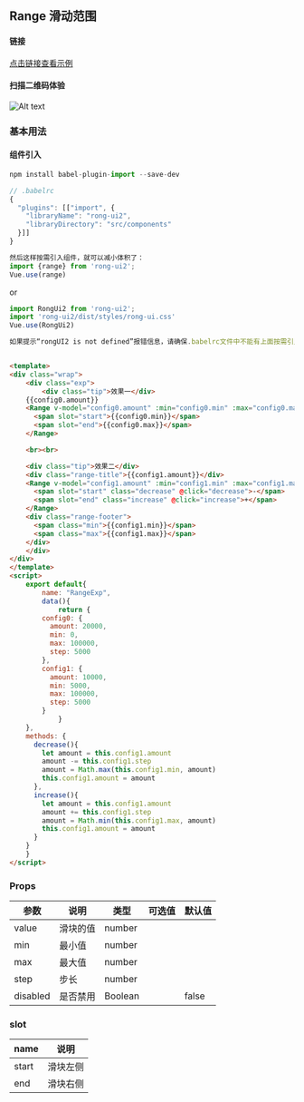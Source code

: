 ## Range 滑动范围


#### 链接

[点击链接查看示例](https://rong360.github.io/rong-ui2/demo/index.html#/) 

#### 扫描二维码体验

![Alt text](https://static.rong360.com/upload/png/52/2b/522b2db3748056c80e21fda4921c8123.png)


### 基本用法

#### 组件引入

```js
npm install babel-plugin-import --save-dev

// .babelrc
{
  "plugins": [["import", {
    "libraryName": "rong-ui2",
    "libraryDirectory": "src/components"
  }]]
}

然后这样按需引入组件，就可以减小体积了：
import {range} from 'rong-ui2';
Vue.use(range)
```
or
```js
import RongUi2 from 'rong-ui2';
import 'rong-ui2/dist/styles/rong-ui.css'
Vue.use(RongUi2)

如果提示“rongUI2 is not defined”报错信息，请确保.babelrc文件中不能有上面按需引入的配置
```

```html

<template>
<div class="wrap">
	<div class="exp">	
		<div class="tip">效果一</div>
    {{config0.amount}}
    <Range v-model="config0.amount" :min="config0.min" :max="config0.max" :step="config0.step">
      <span slot="start">{{config0.min}}</span>
      <span slot="end">{{config0.max}}</span>
    </Range>

    <br><br>

    <div class="tip">效果二</div>
    <div class="range-title">{{config1.amount}}</div>
    <Range v-model="config1.amount" :min="config1.min" :max="config1.max" :step="config1.step">
      <span slot="start" class="decrease" @click="decrease">-</span>
      <span slot="end" class="increase" @click="increase">+</span>
    </Range>
    <div class="range-footer">
      <span class="min">{{config1.min}}</span>
      <span class="max">{{config1.max}}</span>
    </div>
	</div>
</div>
</template>
<script>
	export default{
		name: "RangeExp",
		data(){
			return {
        config0: {
          amount: 20000,
          min: 0,
          max: 100000,
          step: 5000
        },
        config1: {
          amount: 10000,
          min: 5000,
          max: 100000,
          step: 5000
        }
			}
    },
    methods: {
      decrease(){
        let amount = this.config1.amount
        amount -= this.config1.step
        amount = Math.max(this.config1.min, amount)
        this.config1.amount = amount
      },
      increase(){
        let amount = this.config1.amount
        amount += this.config1.step
        amount = Math.min(this.config1.max, amount)
        this.config1.amount = amount
      }
    }
	}
</script>

```

### Props

| 参数      | 说明    | 类型      | 可选值       | 默认值   |
|---------- |-------- |---------- |-------------  |-------- |
| value  | 滑块的值  | number |   |  |
| min  | 最小值  | number |   |  |
| max  | 最大值  | number |   |  |
| step  | 步长  | number |   |  |
| disabled  | 是否禁用  | Boolean |   | false |

### slot

| name      | 说明    |
|---------- |-------- |
| start  | 滑块左侧 |
| end  | 滑块右侧 |


